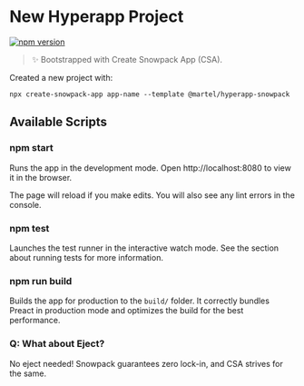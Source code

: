 # New Hyperapp Project
[![npm version](https://badge.fury.io/js/%40martel%2Fhyperapp-snowpack.svg)](https://badge.fury.io/js/%40martel%2Fhyperapp-snowpack)

> ✨ Bootstrapped with Create Snowpack App (CSA).

Created a new project with:
```
npx create-snowpack-app app-name --template @martel/hyperapp-snowpack
```

## Available Scripts

### npm start

Runs the app in the development mode.
Open http://localhost:8080 to view it in the browser.

The page will reload if you make edits.
You will also see any lint errors in the console.

### npm test

Launches the test runner in the interactive watch mode.
See the section about running tests for more information.

### npm run build

Builds the app for production to the `build/` folder.
It correctly bundles Preact in production mode and optimizes the build for the best performance.

### Q: What about Eject?

No eject needed! Snowpack guarantees zero lock-in, and CSA strives for the same.
